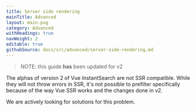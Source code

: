 ```yaml
---
title: Server side rendering
mainTitle: Advanced
layout: main.pug
category: Advanced
withHeadings: true
navWeight: 2
editable: true
githubSource: docs/src/advanced/server-side-rendering.md
---
```

> NOTE: this guide **has** been updated for v2

The alphas of version 2 of Vue InstantSearch are not SSR compatible. While they will not throw errors in SSR, it's not possible to prefilter specifically because of the way Vue SSR works and the changes done in v2. 

We are actively looking for solutions for this problem.
